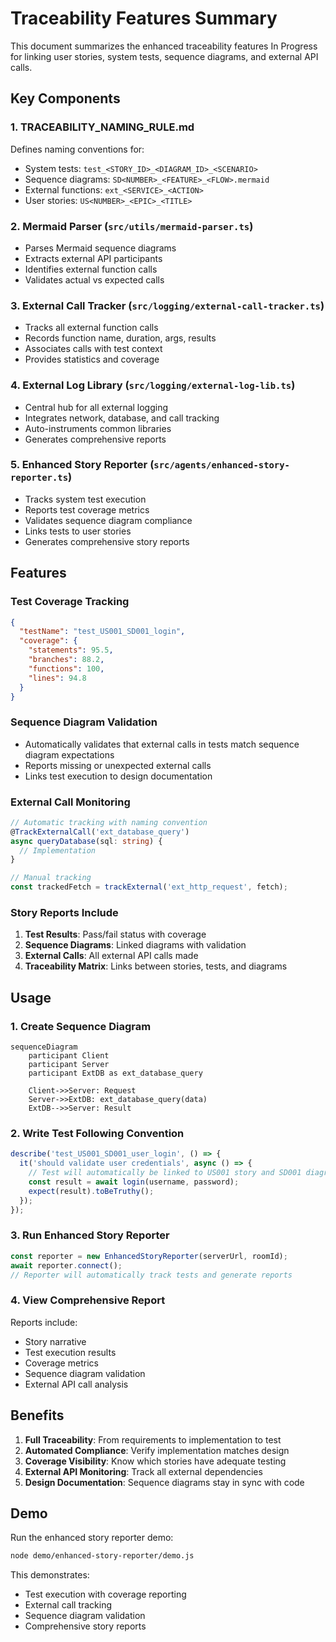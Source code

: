 # Traceability Features Summary

This document summarizes the enhanced traceability features In Progress for linking user stories, system tests, sequence diagrams, and external API calls.

## Key Components

### 1. **TRACEABILITY_NAMING_RULE.md**
Defines naming conventions for:
- System tests: `test_<STORY_ID>_<DIAGRAM_ID>_<SCENARIO>`
- Sequence diagrams: `SD<NUMBER>_<FEATURE>_<FLOW>.mermaid`
- External functions: `ext_<SERVICE>_<ACTION>`
- User stories: `US<NUMBER>_<EPIC>_<TITLE>`

### 2. **Mermaid Parser** (`src/utils/mermaid-parser.ts`)
- Parses Mermaid sequence diagrams
- Extracts external API participants
- Identifies external function calls
- Validates actual vs expected calls

### 3. **External Call Tracker** (`src/logging/external-call-tracker.ts`)
- Tracks all external function calls
- Records function name, duration, args, results
- Associates calls with test context
- Provides statistics and coverage

### 4. **External Log Library** (`src/logging/external-log-lib.ts`)
- Central hub for all external logging
- Integrates network, database, and call tracking
- Auto-instruments common libraries
- Generates comprehensive reports

### 5. **Enhanced Story Reporter** (`src/agents/enhanced-story-reporter.ts`)
- Tracks system test execution
- Reports test coverage metrics
- Validates sequence diagram compliance
- Links tests to user stories
- Generates comprehensive story reports

## Features

### Test Coverage Tracking
```json
{
  "testName": "test_US001_SD001_login",
  "coverage": {
    "statements": 95.5,
    "branches": 88.2,
    "functions": 100,
    "lines": 94.8
  }
}
```

### Sequence Diagram Validation
- Automatically validates that external calls in tests match sequence diagram expectations
- Reports missing or unexpected external calls
- Links test execution to design documentation

### External Call Monitoring
```typescript
// Automatic tracking with naming convention
@TrackExternalCall('ext_database_query')
async queryDatabase(sql: string) {
  // Implementation
}

// Manual tracking
const trackedFetch = trackExternal('ext_http_request', fetch);
```

### Story Reports Include
1. **Test Results**: Pass/fail status with coverage
2. **Sequence Diagrams**: Linked diagrams with validation
3. **External Calls**: All external API calls made
4. **Traceability Matrix**: Links between stories, tests, and diagrams

## Usage

### 1. Create Sequence Diagram
```mermaid
sequenceDiagram
    participant Client
    participant Server
    participant ExtDB as ext_database_query
    
    Client->>Server: Request
    Server->>ExtDB: ext_database_query(data)
    ExtDB-->>Server: Result
```

### 2. Write Test Following Convention
```typescript
describe('test_US001_SD001_user_login', () => {
  it('should validate user credentials', async () => {
    // Test will automatically be linked to US001 story and SD001 diagram
    const result = await login(username, password);
    expect(result).toBeTruthy();
  });
});
```

### 3. Run Enhanced Story Reporter
```javascript
const reporter = new EnhancedStoryReporter(serverUrl, roomId);
await reporter.connect();
// Reporter will automatically track tests and generate reports
```

### 4. View Comprehensive Report
Reports include:
- Story narrative
- Test execution results
- Coverage metrics
- Sequence diagram validation
- External API call analysis

## Benefits

1. **Full Traceability**: From requirements to implementation to test
2. **Automated Compliance**: Verify implementation matches design
3. **Coverage Visibility**: Know which stories have adequate testing
4. **External API Monitoring**: Track all external dependencies
5. **Design Documentation**: Sequence diagrams stay in sync with code

## Demo

Run the enhanced story reporter demo:
```bash
node demo/enhanced-story-reporter/demo.js
```

This demonstrates:
- Test execution with coverage reporting
- External call tracking
- Sequence diagram validation
- Comprehensive story reports